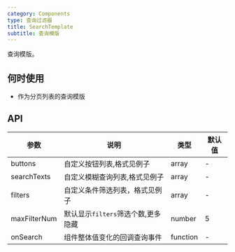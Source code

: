 ```yaml
---
category: Components
type: 查询过滤器
title: SearchTemplate
subtitle: 查询模版
---
```


查询模版。

## 何时使用

- 作为分页列表的查询模版

## API

| 参数 | 说明 | 类型 | 默认值 |
| --- | --- | --- | --- |
| buttons | 自定义按钮列表,格式见例子 | array | - |
| searchTexts | 自定义模糊查询列表,格式见例子 | array | - |
| filters | 自定义条件筛选列表，格式见例子 | array | - |
| maxFilterNum | 默认显示`filters`筛选个数,更多隐藏 | number | 5 |
| onSearch | 组件整体值变化的回调查询事件 | function | - |

